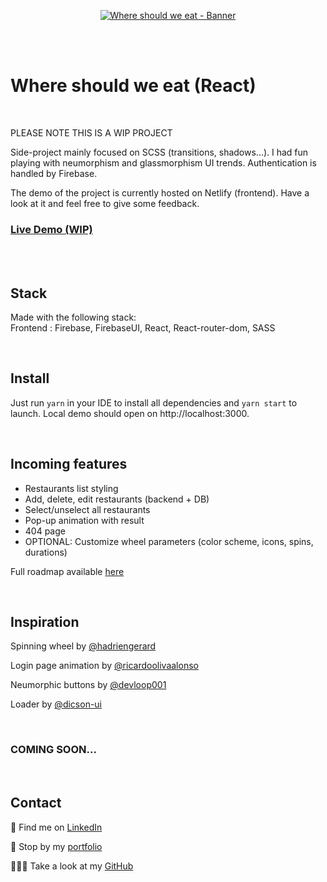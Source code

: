 <p align="center">
<a href="https://where-should-we-eat-jolisdegats.netlify.app/ ">
  <img src="https://res.cloudinary.com/dqp905mfv/image/upload/v1613785817/portfolio/ReadMe/wsweat_hie7de.jpg" alt ="Where should we eat - Banner"  />
  </a>
</p>
<br/>
<br/>
<h1>Where should we eat (React)</h1>
<br/>
<p>PLEASE NOTE THIS IS A WIP PROJECT</p>
<p>Side-project mainly focused on SCSS (transitions, shadows...). I had fun playing with neumorphism and glassmorphism UI trends. Authentication is handled by Firebase.</p><p>
The demo of the project is currently hosted on Netlify (frontend). Have a look at it and feel free to give some feedback. </p>

<h3>
<a href="https://where-should-we-eat-jolisdegats.netlify.app/">Live Demo (WIP)</a>
</h3>
  <br/>
    <br/>
<h2>Stack</h2>

<p>Made with the following stack:<br/>
Frontend : Firebase, FirebaseUI, React, React-router-dom, SASS</p>
 <br/>

<h2>Install</h2>

<p>Just run <code>yarn</code> in your IDE to install all dependencies and <code>yarn start</code> to launch. Local demo should open on http://localhost:3000.</p>
 <br/>

<h2>Incoming features</h2>

<ul>
<li>Restaurants list styling</li>
<li>Add, delete, edit restaurants (backend + DB)</li>
<li>Select/unselect all restaurants</li>
<li>Pop-up animation with result</li>
<li>404 page</li>
<li>OPTIONAL: Customize wheel parameters (color scheme, icons, spins, durations)</li>
</ul>

<p>Full roadmap available <a href="https://www.notion.so/3850ce45fedc4c4a93ccf5dd1b560795?v=2d9e7ea826844be89ecaa3da52083801">here</a></p>

 <br/>

 <h2>Inspiration</h2>

<p>Spinning wheel by <a href="https://github.com/hadriengerard">@hadriengerard</a></p>
<p>Login page animation by <a href="https://github.com/ricardoolivaalonso">@ricardoolivaalonso</a></p>
<p>Neumorphic buttons by <a href="https://github.com/devloop01">@devloop001</a></p>
<p>Loader by <a href="https://github.com/dicson-ui">@dicson-ui</a></p>

 <br/>

</p><h3>COMING SOON...</h3>

<br/>
<h2>Contact</h2>
<p>💼 Find me on <a href="https://www.linkedin.com/in/julieszwarc/">LinkedIn</a></p>

<p>🦄 Stop by my <a href="https://julieszwarc.com">portfolio</a></p>

<p>👩🏼‍💻 Take a look at my <a href="https://github.com/jolisdegats">GitHub</a></p>
<br/>
<br/>
